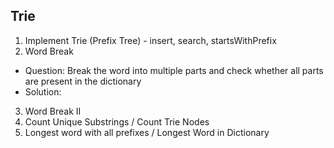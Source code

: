 ## Trie
1. Implement Trie (Prefix Tree) - insert, search, startsWithPrefix 
2. Word Break 
- Question: Break the word into multiple parts and check whether all parts are present in the dictionary
- Solution: 
3. Word Break II 
4. Count Unique Substrings / Count Trie Nodes 
5. Longest word with all prefixes / Longest Word in Dictionary 
